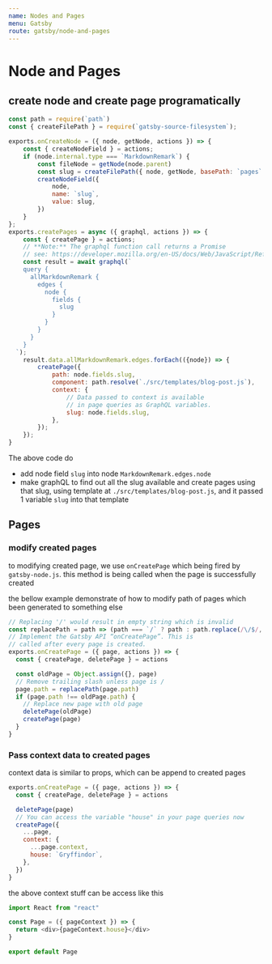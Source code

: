 ```yaml
---
name: Nodes and Pages
menu: Gatsby
route: gatsby/node-and-pages
---
```


# Node and Pages

## create node and create page programatically

```js
const path = require(`path`)
const { createFilePath } = require(`gatsby-source-filesystem`);

exports.onCreateNode = ({ node, getNode, actions }) => {
    const { createNodeField } = actions;
    if (node.internal.type === `MarkdownRemark`) {
        const fileNode = getNode(node.parent)
        const slug = createFilePath({ node, getNode, basePath: `pages` })
        createNodeField({
            node,
            name: `slug`,
            value: slug,
        })
    }
};
exports.createPages = async ({ graphql, actions }) => {
    const { createPage } = actions;
    // **Note:** The graphql function call returns a Promise
    // see: https://developer.mozilla.org/en-US/docs/Web/JavaScript/Reference/Global_Objects/Promise for more info
    const result = await graphql(`
    query {
      allMarkdownRemark {
        edges {
          node {
            fields {
              slug
            }
          }
        }
      }
    }
  `);
    result.data.allMarkdownRemark.edges.forEach(({node}) => {
        createPage({
            path: node.fields.slug,
            component: path.resolve(`./src/templates/blog-post.js`),
            context: {
                // Data passed to context is available
                // in page queries as GraphQL variables.
                slug: node.fields.slug,
            },
        });
    });
}

```

The above code do
-   add node field `slug` into node `MarkdownRemark.edges.node`
-   make graphQL to find out all the slug available and create pages using that slug, using template at `./src/templates/blog-post.js`, and it passed 1 variable `slug` into that template

## Pages

### modify created pages

to modifying created page, we use `onCreatePage` which being fired by `gatsby-node.js`. this method is being called when the page is successfully created

the bellow example demonstrate of how to modify path of pages which been generated to something else

```js
// Replacing '/' would result in empty string which is invalid
const replacePath = path => (path === `/` ? path : path.replace(/\/$/, ``))
// Implement the Gatsby API “onCreatePage”. This is
// called after every page is created.
exports.onCreatePage = ({ page, actions }) => {
  const { createPage, deletePage } = actions

  const oldPage = Object.assign({}, page)
  // Remove trailing slash unless page is /
  page.path = replacePath(page.path)
  if (page.path !== oldPage.path) {
    // Replace new page with old page
    deletePage(oldPage)
    createPage(page)
  }
}
```

### Pass context data to created pages

context data is similar to props, which can be append to created pages

```js
exports.onCreatePage = ({ page, actions }) => {
  const { createPage, deletePage } = actions

  deletePage(page)
  // You can access the variable "house" in your page queries now
  createPage({
    ...page,
    context: {
      ...page.context,
      house: `Gryffindor`,
    },
  })
}
```

the above context stuff can be access like this

```js
import React from "react"

const Page = ({ pageContext }) => {
  return <div>{pageContext.house}</div>
}

export default Page
```
